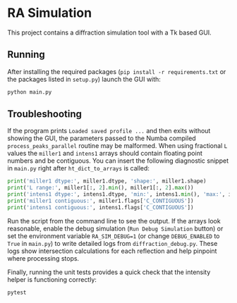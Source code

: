 # RA Simulation

This project contains a diffraction simulation tool with a Tk based GUI.

## Running

After installing the required packages (``pip install -r requirements.txt`` or the
packages listed in ``setup.py``) launch the GUI with:

```bash
python main.py
```

## Troubleshooting

If the program prints ``Loaded saved profile ...`` and then exits without
showing the GUI, the parameters passed to the Numba compiled
``process_peaks_parallel`` routine may be malformed.  When using fractional ``L``
values the ``miller1`` and ``intens1`` arrays should contain floating point
numbers and be contiguous.  You can insert the following diagnostic snippet in
``main.py`` right after ``ht_dict_to_arrays`` is called:

```python
print('miller1 dtype:', miller1.dtype, 'shape:', miller1.shape)
print('L range:', miller1[:, 2].min(), miller1[:, 2].max())
print('intens1 dtype:', intens1.dtype, 'min:', intens1.min(), 'max:', intens1.max())
print('miller1 contiguous:', miller1.flags['C_CONTIGUOUS'])
print('intens1 contiguous:', intens1.flags['C_CONTIGUOUS'])
```

Run the script from the command line to see the output.  If the arrays look
reasonable, enable the debug simulation (``Run Debug Simulation`` button) or set
the environment variable ``RA_SIM_DEBUG=1`` (or change ``DEBUG_ENABLED`` to
``True`` in ``main.py``) to write detailed logs from ``diffraction_debug.py``.
These logs show intersection calculations for each reflection and help pinpoint
where processing stops.

Finally, running the unit tests provides a quick check that the intensity helper
is functioning correctly:

```bash
pytest
```
